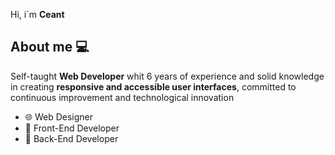 Hi, i´m **Ceant**
## About me 💻
Self-taught **Web Developer** whit 6 years of experience and solid knowledge in creating **responsive and accessible user interfaces**, committed to continuous improvement and technological innovation

- 🌐 Web Designer
- 🎨 Front-End Developer
- 💾 Back-End Developer
<!--
**Th3-Ce4nt-277/Th3-Ce4nt-277** is a ✨ _special_ ✨ repository because its `README.md` (this file) appears on your GitHub profile.

Here are some ideas to get you started:

- 🔭 I’m currently working on ...
- 🌱 I’m currently learning ...
- 👯 I’m looking to collaborate on ...
- 🤔 I’m looking for help with ...
- 💬 Ask me about ...
- 📫 How to reach me: ...
- 😄 Pronouns: ...
- ⚡ Fun fact: ...
-->
